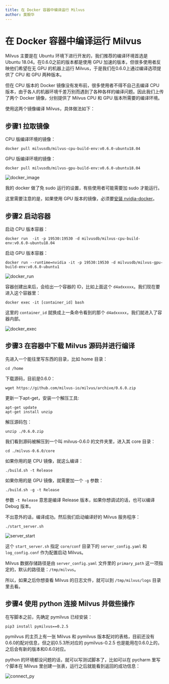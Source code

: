 ```yaml
---
title: 在 Docker 容器中编译运行 Milvus
author: 莫毅华
---
```


# 在 Docker 容器中编译运行 Milvus

Milvus 主要是在 Ubuntu 环境下进行开发的，我们推荐的编译环境首选是 Ubuntu 18.04。在0.6.0之前的版本都是使用 GPU 加速的版本，但很多使用者反映他们希望在无 GPU 的机器上运行 Milvus，于是我们在0.6.0上通过编译选项提供了 CPU 和 GPU 两种版本。

但在 CPU 版本的 Docker 镜像没有发布前，很多使用者不得不自己去编译 CPU 版本，由于各人的机器环境千差万别而遇到了各种各样的编译问题。因此我们上传了两个 Docker 镜像，分别提供了 Milvus CPU 和 GPU 版本所需要的编译环境。

使用这两个镜像编译 Milvus，具体做法如下：

## 步骤1 拉取镜像

CPU 版编译环境的镜像：
```
docker pull milvusdb/milvus-cpu-build-env:v0.6.0-ubuntu18.04
```
GPU 版编译环境的镜像：
```
docker pull milvusdb/milvus-gpu-build-env:v0.6.0-ubuntu18.04
```
![docker_image](https://raw.githubusercontent.com/milvus-io/www.milvus.io/master/website/blog/assets/docker_compile/docker_image.png)

我的 docker 做了免 sudo 运行的设置，有些使用者可能需要加 sudo 才能运行。

这里需要注意的是，如果使用 GPU 版本的镜像，必须要[安装 nvidia-docker](https://github.com/NVIDIA/nvidia-docker/)。

## 步骤2 启动容器

启动 CPU 版本容器：
```
docker run  -it -p 19530:19530 -d milvusdb/milvus-cpu-build-env:v0.6.0-ubuntu18.04
```

启动 GPU 版本容器：
```
docker run --runtime=nvidia -it -p 19530:19530 -d milvusdb/milvus-gpu-build-env:v0.6.0-ubuntu1
```

![docker_run](https://raw.githubusercontent.com/milvus-io/www.milvus.io/master/website/blog/assets/docker_compile/docker_run_gpu.png)

容器创建出来后，会给出一个容器的 ID，比如上面这个 `d4adxxxxx`。我们现在要进入这个容器里：

```
docker exec -it [container_id] bash
```
这里的 `container_id` 就换成上一条命令看到的那个 `d4adxxxxx`，我们就进入了容器内部。

![docker_exec](https://raw.githubusercontent.com/milvus-io/www.milvus.io/master/website/blog/assets/docker_compile/docker_exec.png)

## 步骤3 在容器中下载 Milvus 源码并进行编译

先进入一个能往里写东西的目录，比如 home 目录：

```
cd /home
```

下载源码，目前是0.6.0：

```
wget https://github.com/milvus-io/milvus/archive/0.6.0.zip
```

更新一下apt-get，安装一个解压工具:

```
apt-get update
apt-get install unzip
```

解压源码包：

```
unzip ./0.6.0.zip
```

我们看到源码被解压到一个叫 milvus-0.6.0 的文件夹里，进入其 core 目录：

```
cd ./milvus-0.6.0/core
```

如果你用的是 CPU 镜像，就这么编译：

```
./build.sh -t Release
```

如果你用的是 GPU 镜像，就需要加一个 `-g` 参数：

```
./build.sh -g -t Release
```

参数 `-t Release` 意思是编译 Release 版本，如果你想调试的话，也可以编译 Debug 版本。

不出意外的话，编译成功。然后我们启动编译好的 Milvus 服务程序：

```
./start_server.sh
```

![server_start](https://raw.githubusercontent.com/milvus-io/www.milvus.io/master/website/blog/assets/docker_compile/server_start.png)

这个 `start_server.sh` 指定 `core/conf` 目录下的 `server_config.yaml` 和 `log_config.conf` 作为配置启动 Milvus。

Milvus 数据存储路径是由 `server_config.yaml` 文件里的 `primary_path` 这一项指定的，默认的路径是：`/tmp/milvus`。

所以，如果之后你想查看 Milvus 的日志文件，就可以到 `/tmp/milvus/logs` 目录里去看。

## 步骤4 使用 python 连接 Milvus 并做些操作

在写脚本之前，先确定 pymilvus 已经安装：
```
pip3 install pymilvus==0.2.5
```
pymilvus 的主页上有一张 Milvus 和 pymilvus 版本配对的表格，目前还没有0.6.0的配对信息，但之前0.5.3所对应的 pymilvus-0.2.5 也是能用在0.6.0上的，之后会有新的版本和0.6.0对应。

python 的环境都没问题的话，就可以写测试脚本了，比如可以在 pycharm 里写个脚本在 Milvus 里创建一张表，运行之后就能看到返回的成功信息：

![connect_py](https://raw.githubusercontent.com/milvus-io/www.milvus.io/master/website/blog/assets/docker_compile/connect_py.png)






